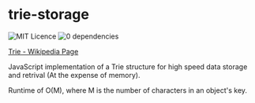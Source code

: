 # trie-storage
![MIT Licence](https://img.shields.io/badge/licence-MIT-brightgreen.svg?style=flat) ![0 dependencies](https://img.shields.io/badge/dependencies-none-brightgreen.svg?style=flat)

[Trie - Wikipedia Page](https://en.wikipedia.org/wiki/Trie)

JavaScript implementation of a Trie structure for high speed data storage and retrival (At the expense of memory).

Runtime of O(M), where M is the number of characters in an object's key.
  


